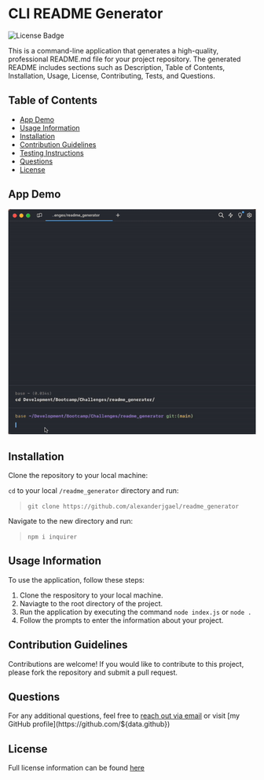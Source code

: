# CLI README Generator

![License Badge](https://img.shields.io/badge/LICENSE-MIT-green.png)

This is a command-line application that generates a high-quality, professional README.md file for your project repository. The generated README includes sections such as Description, Table of Contents, Installation, Usage, License, Contributing, Tests, and Questions.

## Table of Contents
- [App Demo](#-app-demo)
- [Usage Information](#-usage-information)
- [Installation](#-installation)
- [Contribution Guidelines](#-contribution-guidelines)
- [Testing Instructions](#-testing-instructions)
- [Questions](#questions)
- [License](#license)

## App Demo
![App Demo](./assets/video/app_demo.gif)

## Installation
Clone the repository to your local machine:

`cd` to your local `/readme_generator` directory and run:
>`git clone https://github.com/alexanderjgael/readme_generator`

Navigate to the new directory and run:
>`npm i inquirer`

## Usage Information
To use the application, follow these steps:

1. Clone the respository to your local machine.
2. Naviagte to the root directory of the project.
3. Run the application by executing the command `node index.js` or `node .`
4. Follow the prompts to enter the information about your project.

## Contribution Guidelines
Contributions are welcome! If you would like to contribute to this project, please fork the repository and submit a pull request.

## Questions
For any additional questions, feel free to [reach out via email](${data.email}) or visit [my GitHub profile](https://github.com/${data.github})

## License
Full license information can be found [here](https://opensource.org/license/mit)

